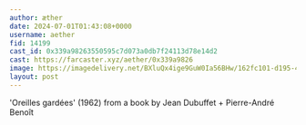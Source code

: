 ```yaml
---
author: æther
date: 2024-07-01T01:43:08+0000
username: aether
fid: 14199
cast_id: 0x339a98263550595c7d073a0db7f24113d78e14d2
cast: https://farcaster.xyz/aether/0x339a9826
image: https://imagedelivery.net/BXluQx4ige9GuW0Ia56BHw/162fc101-d195-437e-854a-f5949e5d9800/original
layout: post
---
```


'Oreilles gardées' (1962)
from a book by Jean Dubuffet + Pierre-André Benoît

<img src='https://imagedelivery.net/BXluQx4ige9GuW0Ia56BHw/162fc101-d195-437e-854a-f5949e5d9800/original' alt='' referrerpolicy='no-referrer'/>

